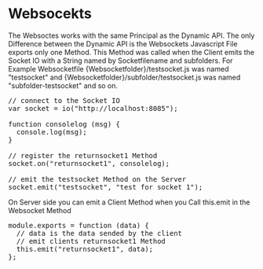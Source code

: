 <h1>Websocekts</h1>

<p>The Websoctes works with the same Principal as the Dynamic API. The only Difference between the Dynamic API is the Websockets Javascript File exports only one Method. This Method was called when the Client emits the Socket IO with a String named by Socketfilename and subfolders. For Example Websocketfile {Websocketfolder}/testsocket.js was named "testsocket" and {Websocketfolder}/subfolder/testsocket.js was named "subfolder-testsocket" and so on.</p>

<pre>
// connect to the Socket IO
var socket = io("http://localhost:8085");

function consolelog (msg) {
  console.log(msg);
}

// register the returnsocket1 Method
socket.on("returnsocket1", consolelog);

// emit the testsocket Method on the Server
socket.emit("testsocket", "test for socket 1");
</pre>

<p>On Server side you can emit a Client Method when you Call this.emit in the Websocket Method</p>

<pre>
module.exports = function (data) {
  // data is the data sended by the client
  // emit clients returnsocket1 Method
  this.emit("returnsocket1", data);
};
</pre>